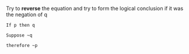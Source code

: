 Try to **reverse** the equation and try to form the logical conclusion if it was the negation of q

``` Contraposition_rule_of_interference
If p then q

Suppose ~q

therefore ~p
```